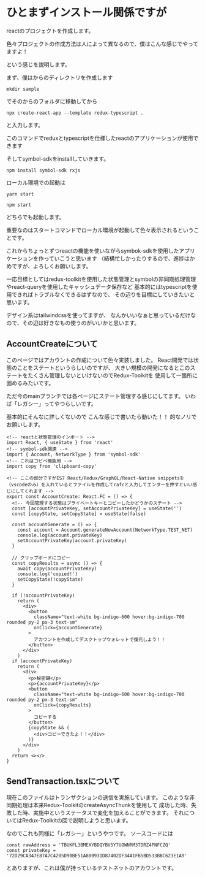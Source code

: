 # ひとまずインストール関係ですが

reactのプロジェクトを作成します。

色々プロジェクトの作成方法は人によって異なるので、僕はこんな感じでやってますよ！

という感じを説明します。

まず、僕はからのディレクトリを作成します

``` terminal
mkdir sample
```

でそのからのフォルダに移動してから

``` terminal
npx create-react-app --template redux-typescript .
```

と入力します。

このコマンドでreduxとtypescriptを仕様したreactのアプリケーションが使用できます

そしてsymbol-sdkをinstallしていきます。

``` terminal
npm install symbol-sdk rxjs
```

ローカル環境での起動は

``` terminal
yarn start
```

``` terminal
npm start
```

どちらでも起動します。

重要なのはスタートコマンドでローカル環境が起動して色々表示されるということです。

これからちょっとずつreactの機能を使いながらsymbok-sdkを使用したアプリケーションを作っていこうと思います
（結構忙しかったりするので、進捗はかめですが、よろしくお願いします。

一応目標としてはredux-toolkitを使用した状態管理とsymbolの非同期処理管理やreact-queryを使用したキャッシュデータ保存など
基本的にはtypescriptを使用できればトラブルなくできるはずなので、
その辺りを目標にしていきたいと思います。

デザイン系はtailwindcssを使ってますが、
なんかいいなぁと思っているだけなので、その辺は好きなもの使うのがいいかと思います。

## AccountCreateについて

このページではアカウントの作成について色々実装しました。
React開発では状態のことをステートというらしいのですが、
大きい規模の開発になるとこのステートをたくさん管理しないといけないのでRedux-Toolkitを
使用して一箇所に固めるみたいです。

ただ今のmainブランチでは各ページにステート管理する感じにしてます。
いわば「レガシー」ってやつらしいです。

基本的にそんなに詳しくないので
こんな感じで書いたら動いた！！
的なノリでお願いします。

``` AccountCreate.tsx
<!-- reactと状態管理のインポート -->
import React, { useState } from 'react'
<!-- symbol-sdk関連 -->
import { Account, NetworkType } from 'symbol-sdk'
<!-- これはコピペ機能用 -->
import copy from 'clipboard-copy'

<!-- ここの部分ですがES7 React/Redux/GraphQL/React-Native snippetsを（vscodeのみ）を入れているとファイルを作成してrafcと入力してエンターを押すといい感じにしてくれます -->
export const AccountCreate: React.FC = () => {
  <!-- 今回管理する状態はプライベートキーとコピーしたかどうかのステート -->
  const [accountPrivateKey, setAccountPrivateKey] = useState('')
  const [copyState, setCopyState] = useState(false)

  const accountGenerate = () => {
    const account = Account.generateNewAccount(NetworkType.TEST_NET)
    console.log(account.privateKey)
    setAccountPrivateKey(account.privateKey)
  }

  // クリップボードにコピー
  const copyResults = async () => {
    await copy(accountPrivateKey)
    console.log('copied!')
    setCopyState(!copyState)
  }

  if (!accountPrivateKey)
    return (
      <div>
        <button
          className="text-white bg-indigo-600 hover:bg-indigo-700 rounded py-2 px-3 text-sm"
          onClick={accountGenerate}
        >
          アカウントを作成してデスクトップウォレットで復元しよう！！
        </button>
      </div>
    )
  if (accountPrivateKey)
    return (
      <div>
        <p>秘密鍵</p>
        <p>{accountPrivateKey}</p>
        <button
          className="text-white bg-indigo-600 hover:bg-indigo-700 rounded py-2 px-3 text-sm"
          onClick={copyResults}
        >
          コピーする
        </button>
        {copyState && (
          <div>コピーできたよ！！</div>
        )}
      </div>
    )
  return <></>
}

```

## SendTransaction.tsxについて

現在このファイルはトランザクションの送信を実施しています。
このような非同期処理は本来Redux-ToolkitのcreateAsyncThunkを使用して
成功した時、失敗した時、実施中というステータスで変化を加えることができます。
それについてはRedux-Toolkitの回で説明しようと思います。

なのでこれも同様に「レガシー」というやつです。
ソースコードには

``` SendTransaction.tsx
const rawAddress = 'TBUKFL3BMEXYBDQYBV5Y7UOWNRM3TDRZ4PNFCZQ'
const privateKey = '72D29CA347E87A7C4205D90BE51A800931D87402DF34A1FB5BD533BBC623E1A9'
```

とありますが、これは僕が持っているテストネットのアカウントです。

